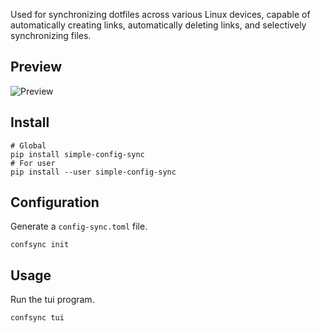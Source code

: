 Used for synchronizing dotfiles across various Linux devices, capable of automatically creating links, automatically deleting links, and selectively synchronizing files.

## Preview

![Preview](./assets/preview.png)

## Install

```shell
# Global
pip install simple-config-sync
# For user
pip install --user simple-config-sync
```

## Configuration

Generate a `config-sync.toml` file.

```shell
confsync init
```

## Usage

Run the tui program.

```shell
confsync tui
```

